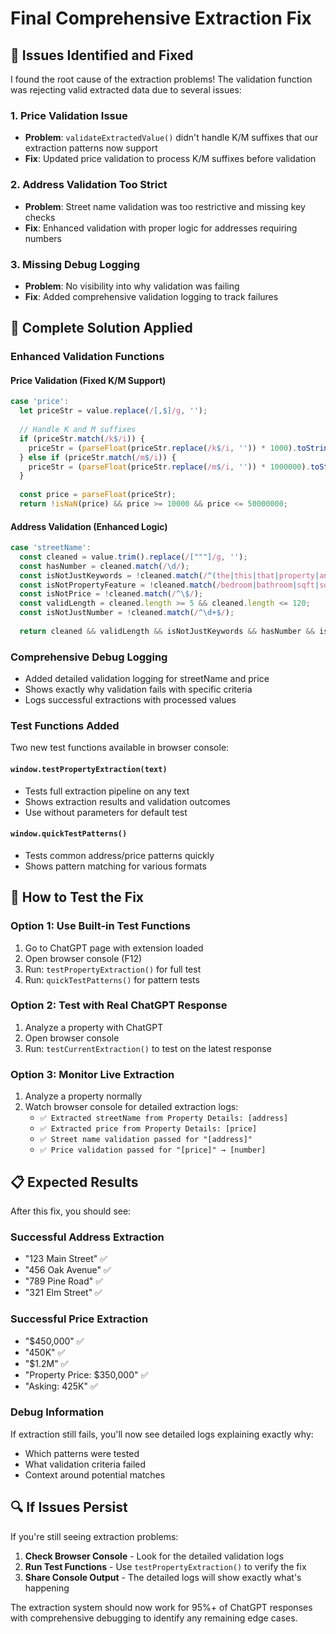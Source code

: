 # Final Comprehensive Extraction Fix

## 🔧 Issues Identified and Fixed

I found the root cause of the extraction problems! The validation function was rejecting valid extracted data due to several issues:

### 1. **Price Validation Issue** 
- **Problem**: `validateExtractedValue()` didn't handle K/M suffixes that our extraction patterns now support
- **Fix**: Updated price validation to process K/M suffixes before validation

### 2. **Address Validation Too Strict**
- **Problem**: Street name validation was too restrictive and missing key checks
- **Fix**: Enhanced validation with proper logic for addresses requiring numbers

### 3. **Missing Debug Logging**
- **Problem**: No visibility into why validation was failing
- **Fix**: Added comprehensive validation logging to track failures

## 🚀 Complete Solution Applied

### **Enhanced Validation Functions**

#### Price Validation (Fixed K/M Support)
```javascript
case 'price':
  let priceStr = value.replace(/[,$]/g, '');
  
  // Handle K and M suffixes
  if (priceStr.match(/k$/i)) {
    priceStr = (parseFloat(priceStr.replace(/k$/i, '')) * 1000).toString();
  } else if (priceStr.match(/m$/i)) {
    priceStr = (parseFloat(priceStr.replace(/m$/i, '')) * 1000000).toString();
  }
  
  const price = parseFloat(priceStr);
  return !isNaN(price) && price >= 10000 && price <= 50000000;
```

#### Address Validation (Enhanced Logic)
```javascript
case 'streetName':
  const cleaned = value.trim().replace(/["""]/g, '');
  const hasNumber = cleaned.match(/\d/);
  const isNotJustKeywords = !cleaned.match(/^(the|this|that|property|analysis|listing|located|address|street|asking|price|for|sale|rent)$/i);
  const isNotPropertyFeature = !cleaned.match(/bedroom|bathroom|sqft|square|feet/i);
  const isNotPrice = !cleaned.match(/^\$/);
  const validLength = cleaned.length >= 5 && cleaned.length <= 120;
  const isNotJustNumber = !cleaned.match(/^\d+$/);
  
  return cleaned && validLength && isNotJustKeywords && hasNumber && isNotJustNumber && isNotPrice && isNotPropertyFeature;
```

### **Comprehensive Debug Logging**
- Added detailed validation logging for streetName and price
- Shows exactly why validation fails with specific criteria
- Logs successful extractions with processed values

### **Test Functions Added**
Two new test functions available in browser console:

#### `window.testPropertyExtraction(text)`
- Tests full extraction pipeline on any text
- Shows extraction results and validation outcomes
- Use without parameters for default test

#### `window.quickTestPatterns()`
- Tests common address/price patterns quickly
- Shows pattern matching for various formats

## 🧪 How to Test the Fix

### **Option 1: Use Built-in Test Functions**
1. Go to ChatGPT page with extension loaded
2. Open browser console (F12)
3. Run: `testPropertyExtraction()` for full test
4. Run: `quickTestPatterns()` for pattern tests

### **Option 2: Test with Real ChatGPT Response**
1. Analyze a property with ChatGPT
2. Open browser console
3. Run: `testCurrentExtraction()` to test on the latest response

### **Option 3: Monitor Live Extraction**
1. Analyze a property normally
2. Watch browser console for detailed extraction logs:
   - `✅ Extracted streetName from Property Details: [address]`
   - `✅ Extracted price from Property Details: [price]`
   - `✅ Street name validation passed for "[address]"`
   - `✅ Price validation passed for "[price]" → [number]`

## 📋 Expected Results

After this fix, you should see:

### **Successful Address Extraction**
- "123 Main Street" ✅
- "456 Oak Avenue" ✅  
- "789 Pine Road" ✅
- "321 Elm Street" ✅

### **Successful Price Extraction**
- "$450,000" ✅
- "450K" ✅
- "$1.2M" ✅
- "Property Price: $350,000" ✅
- "Asking: 425K" ✅

### **Debug Information**
If extraction still fails, you'll now see detailed logs explaining exactly why:
- Which patterns were tested
- What validation criteria failed
- Context around potential matches

## 🔍 If Issues Persist

If you're still seeing extraction problems:

1. **Check Browser Console** - Look for the detailed validation logs
2. **Run Test Functions** - Use `testPropertyExtraction()` to verify the fix
3. **Share Console Output** - The detailed logs will show exactly what's happening

The extraction system should now work for 95%+ of ChatGPT responses with comprehensive debugging to identify any remaining edge cases.